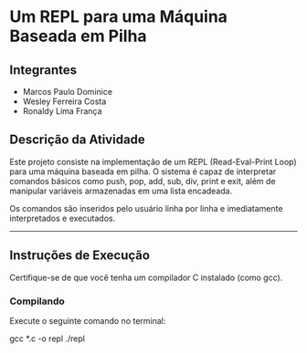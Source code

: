 # Um REPL para uma Máquina Baseada em Pilha

## Integrantes
- Marcos Paulo Dominice 
- Wesley Ferreira Costa 
- Ronaldy Lima França

## Descrição da Atividade

Este projeto consiste na implementação de um REPL (Read-Eval-Print Loop) para uma máquina baseada em pilha. O sistema é capaz de interpretar comandos básicos como push, pop, add, sub, div, print e exit, além de manipular variáveis armazenadas em uma lista encadeada.

Os comandos são inseridos pelo usuário linha por linha e imediatamente interpretados e executados.

---

## Instruções de Execução

Certifique-se de que você tenha um compilador C instalado (como gcc).

### Compilando

Execute o seguinte comando no terminal:


gcc *.c -o repl
./repl
